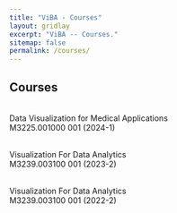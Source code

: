 ```yaml
---
title: "ViBA - Courses"
layout: gridlay
excerpt: "ViBA -- Courses."
sitemap: false
permalink: /courses/
---
```


## Courses
<br>Data Visualization for Medical Applications<br /> M3225.001000 001 (2024-1)

<br>Visualization For Data Analytics<br /> M3239.003100 001 (2023-2)

<br>Visualization For Data Analytics<br /> M3239.003100 001 (2022-2)

<!-- <em>Milan P Allan</em><br /> Methods of manufacturing superconductor and phononic elements <br /> <a href="https://patents.google.com/patent/US10439125B2/en?inventor=Milan+ALLAN&oq=inventor:(Milan+ALLAN)">US10439125B2 (2016)</a> -->


